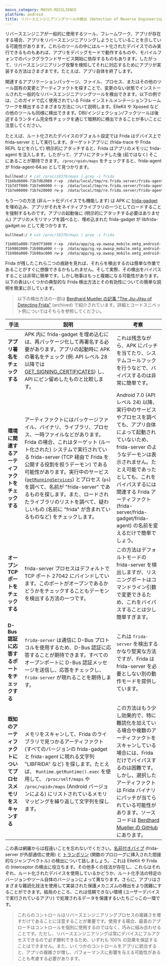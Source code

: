 ```yaml
---
masvs_category: MASVS-RESILIENCE
platform: android
title: リバースエンジニアリングツールの検出 (Detection of Reverse Engineering Tools)
---
```


リバースエンジニアが一般的に使用するツール、フレームワーク、アプリが存在する場合、アプリをリバースエンジニアリングしようとしていることを示している可能性があります。これらのツールの中にはルート化されたデバイスでのみ実行できるものもあれば、アプリをデバッグモードで動作するものや、モバイルフォンでのバックグラウンドサービス開始に依存するものもあります。したがって、リバースエンジニアリング攻撃を検知してそれに対応するためにアプリが実装する方法はさまざまです。たとえば、アプリ自体を終了します。

関連するアプリケーションパッケージ、ファイル、プロセス、またはその他のツール固有の変更とアーティファクトを探すことで、変更のない状態でインストールされた一般的なリバースエンジニアリングツールを検出できます。以下の例では、このガイドで広く使用されている Frida インストルメンテーションフレームワークを検出するさまざまな方法について説明します。ElleKit や Xposed などの他のツールも同様に検出できます。DBI/インジェクション/フックツールは後述するランタイム完全性チェックを通じて暗黙的に検出できることが多いことに注意してください。

たとえば、ルート化されたデバイスのデフォルト設定では Frida はデバイス上で frida-server として実行します。ターゲットアプリに (frida-trace や Frida REPL などを介して) 明示的にアタッチすると、Frida はアプリのメモリに frida-agent を注入します。したがって、アプリにアタッチした後 (前ではなく) そこにあることが期待できます。 `/proc/<pid>/maps` をチェックすると、frida-agent が frida-agent-64.so として見つかります。

```bash
bullhead:/ # cat /proc/18370/maps | grep -i frida
71b6bd6000-71b7d62000 r-xp  /data/local/tmp/re.frida.server/frida-agent-64.so
71b7d7f000-71b7e06000 r--p  /data/local/tmp/re.frida.server/frida-agent-64.so
71b7e06000-71b7e28000 rw-p  /data/local/tmp/re.frida.server/frida-agent-64.so
```

もう一つの方法 (非ルート化デバイスでも機能します) は APK に [frida-gadget](https://www.frida.re/docs/gadget/ "Frida Gadget") を埋め込み、アプリがそれをネイティブライブラリの一つとしてロードすることを強制するものです。アプリの起動後に (明示的にアタッチする必要はありません) アプリのメモリマップを調べると、埋め込まれた frida-gadget が libfrida-gadget.so として見つかります。

```bash
bullhead:/ # cat /proc/18370/maps | grep -i frida

71b865a000-71b97f1000 r-xp  /data/app/sg.vp.owasp_mobile.omtg_android-.../lib/arm64/libfrida-gadget.so
71b9802000-71b988a000 r--p  /data/app/sg.vp.owasp_mobile.omtg_android-.../lib/arm64/libfrida-gadget.so
71b988a000-71b98ac000 rw-p  /data/app/sg.vp.owasp_mobile.omtg_android-.../lib/arm64/libfrida-gadget.so
```

Frida が残したこれら二つの痕跡を見れば、それらを検出するのは簡単な作業であることがすぐに想像できるかもしれません。そして実際、その検出をバイパスすることは非常に簡単です。しかし物事はもっと複雑になる可能性があります。以下の表はいくつかの典型的な Frida 検出方法とその有効性についての簡単な説明を簡潔に示しています。

> 以下の検出方法の一部は [Berdhard Mueller の記事 "The Jiu-Jitsu of Detecting Frida"](https://web.archive.org/web/20181227120751/http://www.vantagepoint.sg/blog/90-the-jiu-jitsu-of-detecting-frida "The Jiu-Jitsu of Detecting Frida") (archived) で紹介されています。詳細とコードスニペット例についてはそちらを参照してください。

| 手法 | 説明 | 考察 |
| --- | --- | --- |
| **アプリ署名をチェックする** | APK 内に frida-gadget を埋め込むには、再パッケージ化して再署名する必要があります。アプリの起動時に APK の署名をチェック (例: API レベル 28 以降では [GET_SIGNING_CERTIFICATES](https://developer.android.com/reference/android/content/pm/PackageManager#GET_SIGNING_CERTIFICATES "GET_SIGNING_CERTIFICATES")) し、API にピン留めしたものと比較します。 | これは残念ながら、APK にパッチを当てたり、システムコールフックを行うなどで、バイパスするのは非常に簡単です。 |
| **環境に関連するアーティファクトをチェックする** | アーティファクトにはパッケージファイル、バイナリ、ライブラリ、プロセス、一時ファイルなどがあります。Frida の場合、これはターゲット (ルート化された) システムで実行されている frida-server (TCP 経由で Frida を公開する役割を担うデーモン) である可能性があります。実行中のサービス ([`getRunningServices`](https://developer.android.com/reference/android/app/ActivityManager.html#getRunningServices%28int%29 "getRunningServices")) とプロセス (`ps`) を調べて、名前が "frida-server" であるものを探します。また、ロードされたライブラリのリストを調べて、疑わしいもの (名前に "frida" が含まれているものなど) をチェックします。 | Android 7.0 (API レベル 24) 以降、実行中のサービスやプロセスを調べても、アプリ自体によって起動されていないため、frida-server のようなデーモンは表示されません。たとえ可能であったとしても、これをバイパスするには関連する Frida アーティファクト (frida-server/frida-gadget/frida-agent) の名前を変えるだけで簡単でしょう。 |
| **オープン TCP ポートをチェックする** | frida-server プロセスはデフォルトで TCP ポート 27042 にバインドしています。このポートがオープンであるかどうかをチェックすることもデーモンを検出する方法の一つです。 | この方法はデフォルトモードの frida-server を検出しますが、リスニングポートはコマンドライン引数で変更できるため、これをバイパスすることは少し簡単すぎます。 |
| **D-Bus 認証に応答するポートをチェックする** | `frida-server` は通信に D-Bus プロトコルを使用するため、D-Bus 認証に応答することが期待できます。すべてのオープンポートに D-Bus 認証メッセージを送信し、応答をチェックし、`frida-server` が現れることを期待します。 | これは `frida-server` を検出するかなり堅実な方法ですが、Frida は frida-server を必要としない別の動作モードを提供しています。 |
| **既知のアーティファクトについてプロセスメモリをスキャンする** | メモリをスキャンして、Frida のライブラリで見つかるアーティファクト (すべてのバージョンの frida-gadget と frida-agent に現れる文字列 "LIBFRIDA" など) を探します。たとえば、 `Runtime.getRuntime().exec` を使用して、 `/proc/self/maps` や `/proc/<pid>/maps` (Android バージョンによる) にリストされているメモリマッピングを繰り返して文字列を探します。 | この方法はもう少し効果的で、特に難読化を加えている場合や複数のアーティファクトをスキャンしている場合には、Frida だけでバイパスするのは困難です。しかし、選択したアーティファクトは Frida バイナリにパッチが当てられている可能性があります。ソースコードは [Berdhard Mueller の GitHub](https://github.com/muellerberndt/frida-detection-demo/blob/master/AntiFrida/app/src/main/cpp/native-lib.cpp "frida-detection-demo") にあります。 |

この表は網羅からは程遠いことを忘れないでください。[名前付きパイプ](https://en.wikipedia.org/wiki/Named_pipe "Named Pipes") (frida-server が外部通信に使用) と [トランポリン](https://en.wikipedia.org/wiki/Trampoline_%28computing%29 "Trampolines") (関数のプロローグに挿入された間接的なジャンプベクトル) の検出について話しましょう。 これは ElleKit や Frida の Interceptor の検出に役立ちます。その他多くの技法が存在し、これらはそれぞれ、ルート化されたデバイスを使用しているかどうか、ルート化手法の特定のバージョンやツール自体のバージョンによって異なります。さらに、アプリはさまざまな難読化技法を使用して実装された保護メカニズムの検出をより困難にすることができます。結局のところ、これは信頼できない環境 (ユーザーデバイスで実行されているアプリ) で処理されるデータを保護するいたちごっこの一環です。

> これらのコントロールはリバースエンジニアリングプロセスの複雑さを増すだけであることに注意することが重要です。使用する場合、最善のアプローチはコントロールを個別に使用するのではなく、巧みに組み合わせることです。ただし、リバースエンジニアリングは常にデバイスにフルアクセスできるので必ず勝利できるため、いずれも 100% の効果を保証することはできません。また、いくつかのコントロールをアプリに統合すると、アプリの複雑さが増し、パフォーマンスに影響を与える可能性があることも考慮する必要があります。
